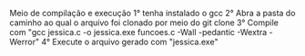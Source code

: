 Meio de compilação e execução
1° tenha instalado o gcc
2° Abra a pasta do caminho ao qual o arquivo foi clonado por meio do git clone
3° Compile com "gcc jessica.c -o jessica.exe funcoes.c -Wall -pedantic -Wextra -Werror"
4° Execute o arquivo gerado com "jessica.exe"